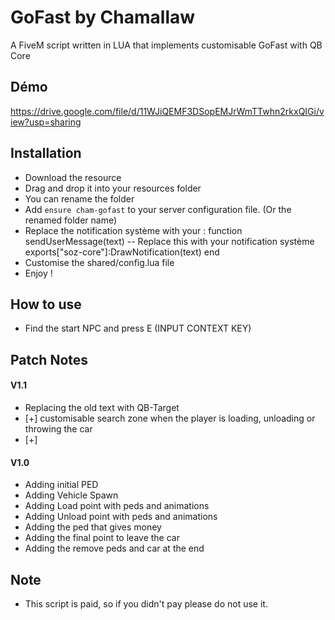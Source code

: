 # GoFast by Chamallaw
A FiveM script written in LUA that implements customisable GoFast with QB Core

## Démo
https://drive.google.com/file/d/11WJiQEMF3DSopEMJrWmTTwhn2rkxQIGi/view?usp=sharing

## Installation
* Download the resource
* Drag and drop it into your resources folder
* You can rename the folder
* Add ```ensure cham-gofast``` to your server configuration file. (Or the renamed folder name)
* Replace the notification système with your :
function sendUserMessage(text)
    -- Replace this with your notification système
    exports["soz-core"]:DrawNotification(text)
end
* Customise the shared/config.lua file
* Enjoy !

## How to use
* Find the start NPC and press E (INPUT CONTEXT KEY)

## Patch Notes
#### V1.1
* Replacing the old text with QB-Target
* [+] customisable search zone when the player is loading, unloading or throwing the car
* [+]
#### V1.0
* Adding initial PED
* Adding Vehicle Spawn
* Adding Load point with peds and animations
* Adding Unload point with peds and animations
* Adding the ped that gives money
* Adding the final point to leave the car
* Adding the remove peds and car at the end

## Note
* This script is paid, so if you didn't pay please do not use it.
